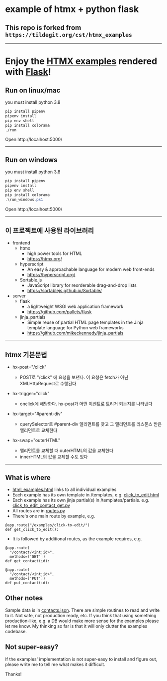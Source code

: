 # example of htmx + python flask 

## This repo is forked from `https://tildegit.org/cst/htmx_examples`

---

# Enjoy the [HTMX examples](https://htmx.org/examples/) rendered with [Flask](https://flask.palletsprojects.com/en/2.1.x/)!


## Run on linux/mac

you must install python 3.8

```bash
pip install pipenv
pipenv install
pip env shell
pip install colorama
./run
```
Open http://localhost:5000/

---

## Run on windows

you must install python 3.8

```powershell
pip install pipenv
pipenv install
pip env shell
pip install colorama
.\run_windows.ps1
```
Open http://localhost:5000/

---

## 이 프로젝트에 사용된 라이브러리

- frontend
  - htmx
    - high power tools for HTML
    - https://htmx.org/
  - hyperscript
    - An easy & approachable language for modern web front-ends
    - https://hyperscript.org/
  - Sortable.js
    - JavaScript library for reorderable drag-and-drop lists
    - https://sortablejs.github.io/Sortable/
- server
  - flask
    - a lightweight WSGI web application framework
    - https://github.com/pallets/flask
  - jinja_partials
    - Simple reuse of partial HTML page templates in the Jinja template language for Python web frameworks
    - https://github.com/mikeckennedy/jinja_partials

---

## htmx 기본문법

- hx-post="/click"
  - POST로 "/click" 에 요청을 보낸다. 이 요청은 fetch가 아닌 XMLHttpRequest로 수행된다
- hx-trigger="click" 
  - onclick에 해당한다. hx-post가 어떤 이벤트로 트리거 되는지를 나타낸다
- hx-target="#parent-div"
  - querySelector로 #parent-div 엘리먼트를 찾고 그 엘리먼트를 리스폰스 받은 엘리먼트로 교체한다

- hx-swap="outerHTML"
  - 엘리먼트를 교체할 때 outerHTML의 값을 교체한다
  - innerHTML의 값을 교체할 수도 있다

---

## What is where

  
 - [html_examples.html](./templates/htmx_examples.html) links to all individual examples
  - Each example has its own template in /templates, e.g. [click_to_edit.html](./templates/click_to_edit.html)
  - Each example has its own jinja partial(s) in /templates/partials. e.g. [click_to_edit_contact_get.py](./templates/partials/click_to_edit_contact_get.html)
  - All routes are in [routes.py](./routes.py)
  - There's one main route by example, e.g. 
  ``` 
  @app.route("/examples/click-to-edit/")
def get_click_to_edit():
  ```
  - It is followed by additional routes, as the example requires, e.g.
  ```
@app.route(
    "/contact/<int:id>",
    methods=['GET'])
def get_contact(id):

@app.route(
    "/contact/<int:id>",
    methods=['PUT'])
def put_contact(id):
  ```

 ## Other notes

 Sample data is in [contacts.json](./contacts.json). There are simple routines to read and write to it. Not safe, not production ready, etc. 
 If you think that using something production-like, e.g. a DB would make more sense for the examples please let me know. My thinking so far is that it will only clutter the examples codebase. 

 ## Not super-easy?

 If the examples' implementation is not super-easy to install and figure out, please write me to tell me what makes it difficult.

 Thanks! 
